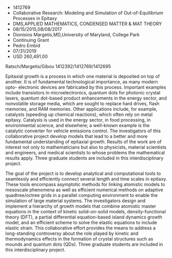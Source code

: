 
* 1412769
* Collaborative Research: Modeling and Simulation of Out-of-Equilibrium Processes in Epitaxy
* DMS,APPLIED MATHEMATICS, CONDENSED MATTER & MAT THEORY
* 08/15/2015,08/08/2017
* Dionisios Margetis,MD,University of Maryland, College Park
* Continuing Grant
* Pedro Embid
* 07/31/2019
* USD 260,491.00

Ratsch/Margetis/Gibou 1412392/1412769/1412695

Epitaxial growth is a process in which one material is deposited on top of
another. It is of fundamental technological importance, as many modern opto-
electronic devices are fabricated by this process. Important examples include
transistors in microelectronics, quantum dots for photonic crystal lasers,
quantum dot-based product enhancements in the energy sector, and nonvolatile
storage media, which are sought to replace hard drives, flash memories, and RAM
memories. Other applications include, for example, catalysts (speeding up
chemical reactions), which often rely on metal epitaxy. Catalysis is used in the
energy sector, in food processing, in environmental science, and elsewhere; a
well-known example is the catalytic converter for vehicle emissions control. The
investigators of this collaborative project develop models that lead to a better
and more fundamental understanding of epitaxial growth. Results of the work are
of interest not only to mathematicians but also to physicists, material
scientists and engineers, and medical scientists to whose problems the
mathematical results apply. Three graduate students are included in this
interdisciplinary project.

The goal of the project is to develop analytical and computational tools to
seamlessly and efficiently connect several length and time scales in epitaxy.
These tools encompass asymptotic methods for linking atomistic models to
mesoscale phenomena as well as efficient numerical methods on adaptive
quadtree/octree grids in a parallel computing environment to enable the
simulation of large material systems. The investigators design and implement a
hierarchy of growth models that combine atomistic master equations in the
context of kinetic solid-on-solid models, density-functional theory (DFT), a
partial differential equation-based island dynamics growth model, and an
efficient scheme to solve the elastic equations to include elastic strain. This
collaborative effort provides the means to address a long-standing controversy
about the role played by kinetic and thermodynamics effects in the formation of
crystal structures such as mounds and quantum dots (QDs). Three graduate
students are included in this interdisciplinary project.
